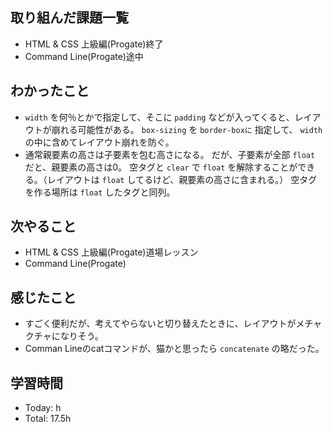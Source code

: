 ## 取り組んだ課題一覧
- HTML & CSS 上級編(Progate)終了
- Command Line(Progate)途中
## わかったこと
- ```width``` を何％とかで指定して、そこに ```padding``` などが入ってくると、レイアウトが崩れる可能性がある。
```box-sizing``` を ```border-boxに``` 指定して、 ```width``` の中に含めてレイアウト崩れを防ぐ。
- 通常親要素の高さは子要素を包む高さになる。
だが、子要素が全部 ```float``` だと、親要素の高さは0。
空タグと ```clear``` で ```float``` を解除することができる。（レイアウトは ```float``` してるけど、親要素の高さに含まれる。）
空タグを作る場所は ```float``` したタグと同列。
## 次やること
- HTML & CSS 上級編(Progate)道場レッスン
- Command Line(Progate)
## 感じたこと
- すごく便利だが、考えてやらないと切り替えたときに、レイアウトがメチャクチャになりそう。
- Comman Lineのcatコマンドが、猫かと思ったら ```concatenate``` の略だった。
## 学習時間
- Today: h
- Total: 17.5h
